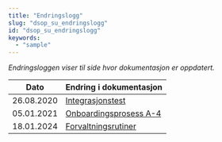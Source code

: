 ```yaml
---
title: "Endringslogg"
slug: "dsop_su_endringslogg"
id: "dsop_su_endringslogg"
keywords:
  - "sample"
---
```


*Endringsloggen viser til side hvor dokumentasjon er oppdatert.*


| Dato         | Endring i dokumentasjon |
|--------------|------------------------|
|  26.08.2020  | [Integrasjonstest](https://dokumentasjon.dsop.no/dsop_su_integrasjontest.html)|
  05.01.2021  | [Onboardingsprosess A-4](https://dokumentasjon.dsop.no/dsop_su_onboarding.html#a-forberedelse)||
  18.01.2024  | [Forvaltningsrutiner](https://dokumentasjon.dsop.no/dsop_su_forvaltningsrutiner.html)|